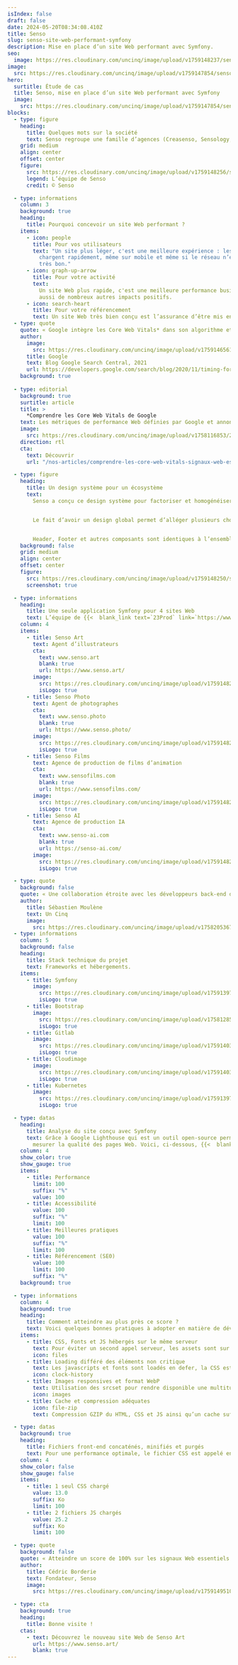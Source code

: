 ```yaml
---
isIndex: false
draft: false
date: 2024-05-20T08:34:08.410Z
title: Senso
slug: senso-site-web-performant-symfony
description: Mise en place d’un site Web performant avec Symfony.
seo:
  image: https://res.cloudinary.com/uncinq/image/upload/v1759148237/senso-share_zexz18.png
image:
  src: https://res.cloudinary.com/uncinq/image/upload/v1759147854/senso-logo_it60lm.svg
hero:
  surtitle: Étude de cas
  title: Senso, mise en place d’un site Web performant avec Symfony
  image:
    src: https://res.cloudinary.com/uncinq/image/upload/v1759147854/senso-logo_it60lm.svg
blocks:
  - type: figure
    heading:
      title: Quelques mots sur la société
      text: Senso regroupe une famille d’agences (Creasenso, Sensology, Senso Art…) spécialisées en gestion de talents issues de l’art visuel ou bien du digital, les mettant en relation avec des marques et des agences.
    grid: medium
    align: center
    offset: center
    figure:
      src: https://res.cloudinary.com/uncinq/image/upload/v1759148256/senso-family_dhratc.jpg
      legend: L’équipe de Senso
      credit: © Senso

  - type: informations
    column: 3
    background: true
    heading:
      title: Pourquoi concevoir un site Web performant ?
    items:
      - icon: people
        title: Pour vos utilisateurs
        text: "Un site plus léger, c'est une meilleure expérience : les pages se
          chargent rapidement, même sur mobile et même si le réseau n’est pas
          très bon."
      - icon: graph-up-arrow
        title: Pour votre activité
        text:
          Un site Web plus rapide, c'est une meilleure performance business. Cela a
          aussi de nombreux autres impacts positifs.
      - icon: search-heart
        title: Pour votre référencement
        text: Un site Web très bien conçu est l’assurance d’être mis en avant par Google.
  - type: quote
    quote: « Google intègre les Core Web Vitals* dans son algorithme et décide de mettre plus facilement en avant une page qui possède une expérience utilisateur conviviale. »
    author:
      image:
        src: https://res.cloudinary.com/uncinq/image/upload/v1759146561/logo-google_ychfbh.svg
      title: Google
      text: Blog Google Search Central, 2021
      url: https://developers.google.com/search/blog/2020/11/timing-for-page-experience?hl=fr
    background: true
  
  - type: editorial
    background: true
    surtitle: article
    title: >
      *Comprendre les Core Web Vitals de Google
    text: Les métriques de performance Web définies par Google et annoncées pour la première fois en mai 2020.
    image:
      src: https://res.cloudinary.com/uncinq/image/upload/v1758116853/299.Algorithm_uu3kn0.svg
    direction: rtl
    cta:
      text: Découvrir
      url: "/nos-articles/comprendre-les-core-web-vitals-signaux-web-essentiels-de-google/"

  - type: figure
    heading:
      title: Un design système pour un écosystème
      text:
        Senso a conçu ce design système pour factoriser et homogénéiser son identité.


        Le fait d’avoir un design global permet d’alléger plusieurs choses comme le temps de développement, les risques de bugs, le poids des assets (CSS, JS…). Par contre cela augmente le temps de conception UX/UI.


        Header, Footer et autres composants sont identiques à l’ensemble des sites Web de l’écosystème.
    background: false
    grid: medium
    align: center
    offset: center
    figure:
      src: https://res.cloudinary.com/uncinq/image/upload/v1759148250/senso-da-home_mjkmxk.png
      screenshot: true

  - type: informations
    heading:
      title: Une seule application Symfony pour 4 sites Web
      text: L’équipe de {{<  blank_link text=`23Prod` link=`https://www.23prod.com/` >}} a développé un back-end avec le framework PHP {{<  blank_link text=`Symfony` link=`https://symfony.com/` >}}, le contenu est lui appelé via une API qui en fonction de l’environnement envoie les données adéquates. À l’avenir d’autres sites Web peuvent voir le jour en ayant juste à ajouter des environnements.
    column: 4
    items:
      - title: Senso Art
        text: Agent d’illustrateurs
        cta:
          text: www.senso.art
          blank: true
          url: https://www.senso.art/
        image:
          src: https://res.cloudinary.com/uncinq/image/upload/v1759148232/senso-sensoart_er1v8n.png
          isLogo: true
      - title: Senso Photo
        text: Agent de photographes
        cta:
          text: www.senso.photo
          blank: true
          url: https://www.senso.photo/
        image:
          src: https://res.cloudinary.com/uncinq/image/upload/v1759148235/senso-sensophoto_prd2mn.png
          isLogo: true
      - title: Senso Films
        text: Agence de production de films d’animation
        cta:
          text: www.sensofilms.com
          blank: true
          url: https://www.sensofilms.com/
        image:
          src: https://res.cloudinary.com/uncinq/image/upload/v1759148239/senso-sensofilms_z2b577.png
          isLogo: true
      - title: Senso AI
        text: Agence de production IA
        cta:
          text: www.senso-ai.com
          blank: true
          url: https://senso-ai.com/
        image:
          src: https://res.cloudinary.com/uncinq/image/upload/v1759148230/senso-sensoai_hyb6bi.png
          isLogo: true

  - type: quote
    background: false
    quote: « Une collaboration étroite avec les développeurs back-end de 23Prod pour permettre d’atteindre le plus haut score des signaux Web essentiels »
    author:
      title: Sébastien Moulène
      text: Un Cinq
      image:
        src: https://res.cloudinary.com/uncinq/image/upload/v1758205367/sebastien-moulene_ft0yg7.jpg
  - type: informations
    column: 5
    background: false
    heading:
      title: Stack technique du projet
      text: Frameworks et hébergements.
    items:
      - title: Symfony
        image:
          src: https://res.cloudinary.com/uncinq/image/upload/v1759139799/logo-symfony_p1kkrp.svg
          isLogo: true
      - title: Bootstrap
        image:
          src: https://res.cloudinary.com/uncinq/image/upload/v1758128591/logo-bootstrap-5_h3gtgt.svg
          isLogo: true
      - title: Gitlab
        image:
          src: https://res.cloudinary.com/uncinq/image/upload/v1759140347/logo-gitlab_yjezbh.svg
          isLogo: true
      - title: Cloudimage
        image:
          src: https://res.cloudinary.com/uncinq/image/upload/v1759140301/logo-cloudimage_lcuuly.svg
          isLogo: true
      - title: Kubernetes
        image:
          src: https://res.cloudinary.com/uncinq/image/upload/v1759139797/logo-kubernetes_d2uhy2.svg
          isLogo: true

  - type: datas
    heading:
      title: Analyse du site conçu avec Symfony
      text: Grâce à Google Lighthouse qui est un outil open-source permettant de
        mesurer la qualité des pages Web. Voici, ci-dessous, {{<  blank_link text=`le résultat sur Google PageSpeed` link=`https://pagespeed.web.dev/analysis/https-www-senso-art-fr/t2nnvfep4k?form_factor=mobile` >}} du test des Core Web Vitals de la page d’accueil sur mobile.
    column: 4
    show_color: true
    show_gauge: true
    items:
      - title: Performance
        limit: 100
        suffix: "%"
        value: 100
      - title: Accessibilité
        value: 100
        suffix: "%"
        limit: 100
      - title: Meilleures pratiques
        value: 100
        suffix: "%"
        limit: 100
      - title: Référencement (SE0)
        value: 100
        limit: 100
        suffix: "%"
    background: true

  - type: informations
    column: 4
    background: true
    heading:
      title: Comment atteindre au plus près ce score ?
      text: Voici quelques bonnes pratiques à adopter en matière de développement front et back pour permettre un affiche le plus rapide.
    items:
      - title: CSS, Fonts et JS hébergés sur le même serveur
        text: Pour éviter un second appel serveur, les assets sont sur le même serveur que le site.
        icon: files
      - title: Loading différé des éléments non critique
        text: Les javascripts et fonts sont loadés en defer, la CSS est elle loadée en premier.
        icon: clock-history
      - title: Images responsives et format WebP
        text: Utilisation des srcset pour rendre disponible une multitude de formats d’image.
        icon: images
      - title: Cache et compression adéquates
        icon: file-zip
        text: Compression GZIP du HTML, CSS et JS ainsi qu’un cache suffisament long des assets.

  - type: datas
    background: true
    heading:
      title: Fichiers front-end concaténés, minifiés et purgés
      text: Pour une performance optimale, le fichier CSS est appelé en priorité haute alors que les fichiers javascript sont eux en defer.
    column: 4
    show_color: false
    show_gauge: false
    items:
      - title: 1 seul CSS chargé
        value: 13.0
        suffix: Ko
        limit: 100
      - title: 2 fichiers JS chargés
        value: 25.2
        suffix: Ko
        limit: 100

  - type: quote
    background: false
    quote: « Atteindre un score de 100% sur les signaux Web essentiels nous semblait un défi difficile à atteindre étant donné notre activité basée sur l’image et la vidéo. Pourtant Un Cinq et 23Prod sont parvenus à proposer une expérience riche et fluide tout en optimisant la sobriété des ressources. Bravo ! »
    author:
      title: Cédric Borderie
      text: Fondateur, Senso
      image:
        src: https://res.cloudinary.com/uncinq/image/upload/v1759149510/senso-cedric-borderie.jpg

  - type: cta
    background: true
    heading:
      title: Bonne visite !
    ctas:
      - text: Découvrez le nouveau site Web de Senso Art
        url: https://www.senso.art/
        blank: true
---
```

